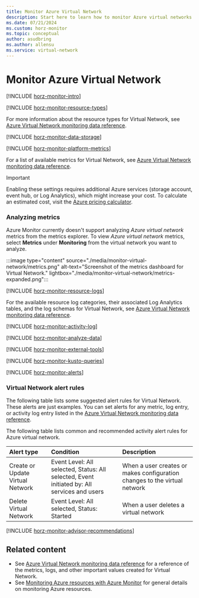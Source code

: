 ```yaml
---
title: Monitor Azure Virtual Network
description: Start here to learn how to monitor Azure virtual networks by using Azure Monitor.
ms.date: 07/21/2024
ms.custom: horz-monitor
ms.topic: conceptual
author: asudbring
ms.author: allensu
ms.service: virtual-network
---
```


# Monitor Azure Virtual Network

[!INCLUDE [horz-monitor-intro](~/reusable-content/ce-skilling/azure/includes/azure-monitor/horizontals/horz-monitor-intro.md)]

[!INCLUDE [horz-monitor-resource-types](~/reusable-content/ce-skilling/azure/includes/azure-monitor/horizontals/horz-monitor-resource-types.md)]

For more information about the resource types for Virtual Network, see [Azure Virtual Network monitoring data reference](monitor-virtual-network-reference.md).

[!INCLUDE [horz-monitor-data-storage](~/reusable-content/ce-skilling/azure/includes/azure-monitor/horizontals/horz-monitor-data-storage.md)]

[!INCLUDE [horz-monitor-platform-metrics](~/reusable-content/ce-skilling/azure/includes/azure-monitor/horizontals/horz-monitor-platform-metrics.md)]

For a list of available metrics for Virtual Network, see [Azure Virtual Network monitoring data reference](monitor-virtual-network-reference.md#metrics).

> [!IMPORTANT]
> Enabling these settings requires additional Azure services (storage account, event hub, or Log Analytics), which might increase your cost. To calculate an estimated cost, visit the [Azure pricing calculator](https://azure.microsoft.com/pricing/calculator).

### Analyzing metrics

Azure Monitor currently doesn't support analyzing *Azure virtual network* metrics from the metrics explorer. To view *Azure virtual network* metrics, select **Metrics** under **Monitoring** from the virtual network you want to analyze.

:::image type="content" source="./media/monitor-virtual-network/metrics.png" alt-text="Screenshot of the metrics dashboard for Virtual Network." lightbox="./media/monitor-virtual-network/metrics-expanded.png":::

<!-- ## OPTIONAL [TODO-replace-with-service-name] metrics
If your service uses any non-Azure Monitor based metrics, add the following include and more information.
[!INCLUDE [horz-monitor-custom-metrics](~/reusable-content/ce-skilling/azure/includes/azure-monitor/horizontals/horz-monitor-non-monitor-metrics.md)] -->

[!INCLUDE [horz-monitor-resource-logs](~/reusable-content/ce-skilling/azure/includes/azure-monitor/horizontals/horz-monitor-resource-logs.md)]

For the available resource log categories, their associated Log Analytics tables, and the log schemas for Virtual Network, see [Azure Virtual Network monitoring data reference](monitor-virtual-network-reference.md#resource-logs).

[!INCLUDE [horz-monitor-activity-log](~/reusable-content/ce-skilling/azure/includes/azure-monitor/horizontals/horz-monitor-activity-log.md)]

[!INCLUDE [horz-monitor-analyze-data](~/reusable-content/ce-skilling/azure/includes/azure-monitor/horizontals/horz-monitor-analyze-data.md)]

[!INCLUDE [horz-monitor-external-tools](~/reusable-content/ce-skilling/azure/includes/azure-monitor/horizontals/horz-monitor-external-tools.md)]

[!INCLUDE [horz-monitor-kusto-queries](~/reusable-content/ce-skilling/azure/includes/azure-monitor/horizontals/horz-monitor-kusto-queries.md)]

<!-- REQUIRED. Add sample Kusto queries for your service here. -->

[!INCLUDE [horz-monitor-alerts](~/reusable-content/ce-skilling/azure/includes/azure-monitor/horizontals/horz-monitor-alerts.md)]

### Virtual Network alert rules

The following table lists some suggested alert rules for Virtual Network. These alerts are just examples. You can set alerts for any metric, log entry, or activity log entry listed in the [Azure Virtual Network monitoring data reference](monitor-virtual-network-reference.md).

The following table lists common and recommended activity alert rules for Azure virtual network.

| Alert type | Condition | Description  |
|:---|:---|:---|
| Create or Update Virtual Network | Event Level: All selected, Status: All selected, Event initiated by: All services and users | When a user creates or makes configuration changes to the virtual network |
| Delete Virtual Network | Event Level: All selected, Status: Started | When a user deletes a virtual network |

[!INCLUDE [horz-monitor-advisor-recommendations](~/reusable-content/ce-skilling/azure/includes/azure-monitor/horizontals/horz-monitor-advisor-recommendations.md)]

## Related content

- See [Azure Virtual Network monitoring data reference](monitor-virtual-network-reference.md) for a reference of the metrics, logs, and other important values created for Virtual Network.
- See [Monitoring Azure resources with Azure Monitor](/azure/azure-monitor/essentials/monitor-azure-resource) for general details on monitoring Azure resources.

